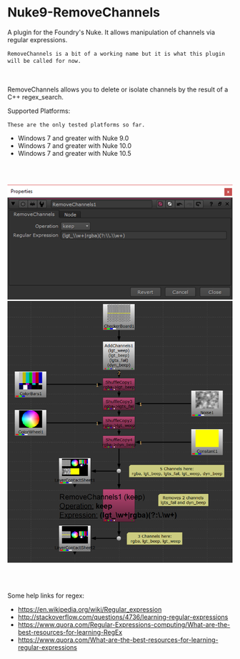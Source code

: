 # Nuke9-RemoveChannels
A plugin for the Foundry's Nuke. It allows manipulation of channels via regular expressions.

    RemoveChannels is a bit of a working name but it is what this plugin will be called for now.

<br>
<br>
RemoveChannels allows you to delete or isolate channels by the result of a C++ regex_search.

Supported Platforms:
    
    These are the only tested platforms so far.
* Windows 7 and greater with Nuke 9.0
* Windows 7 and greater with Nuke 10.0
* Windows 7 and greater with Nuke 10.5
<br>
<br>

![Nuke Node Properties](https://github.com/Ahuge/Nuke-RemoveChannels/raw/master/Images/Properties.png)  
![Nuke Node Graph example for node](https://github.com/Ahuge/Nuke-RemoveChannels/raw/master/Images/Node_Graph.PNG)

<br>
<br>

Some help links for regex:

*    https://en.wikipedia.org/wiki/Regular_expression
*    http://stackoverflow.com/questions/4736/learning-regular-expressions
*    https://www.quora.com/Regular-Expressions-computing/What-are-the-best-resources-for-learning-RegEx
*   https://www.quora.com/What-are-the-best-resources-for-learning-regular-expressions
